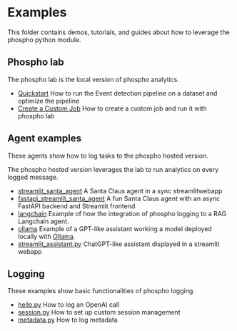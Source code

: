 # Examples

This folder contains demos, tutorials, and guides about how to leverage the phospho python module.

## Phospho lab

The phospho lab is the local version of phospho analytics.

- [Quickstart](./lab/quickstart.ipynb) How to run the Event detection pipeline on a dataset and optimize the pipeline
- [Create a Custom Job](./lab/custom-job.ipynb) How to create a custom job and run it with phospho lab

## Agent examples

These agents show how to log tasks to the phospho hosted version.

The phospho hosted version leverages the lab to run analytics on every logged message.

- [streamlit_santa_agent](./agents/streamlit_santa_agent) A Santa Claus agent in a sync streamlitwebapp
- [fastapi_streamlit_santa_agent](./agents/fastapi_streamlit_santa_agent) A fun Santa Claus agent with an async FastAPI backend and Streamlit frontend
- [langchain](./agents/langchain) Example of how the integration of phospho logging to a RAG Langchain agent.
- [ollama](./agents/ollama.py) Example of a GPT-like assistant working a model deployed locally with [Ollama](https://ollama.ai).
- [streamlit_assistant.py](./agents/streamlit_assistant.py) ChatGPT-like assistant displayed in a streamlit webapp

## Logging

These examples show basic functionalities of phospho logging.

- [hello.py](./logging/hello.py) How to log an OpenAI call
- [session.py](./logging/session.py) How to set up custom session management
- [metadata.py](./logging/session.py) How to log metadata
